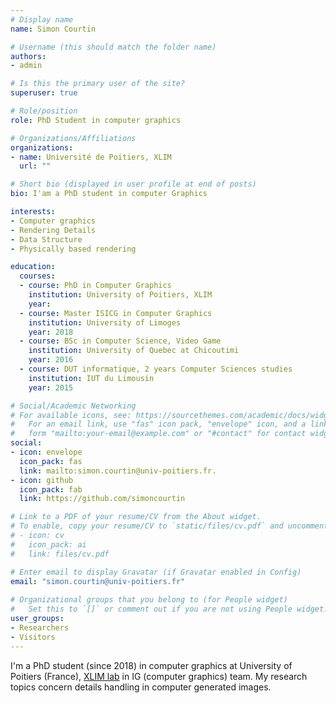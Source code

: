 ```yaml
---
# Display name
name: Simon Courtin

# Username (this should match the folder name)
authors:
- admin

# Is this the primary user of the site?
superuser: true

# Role/position
role: PhD Student in computer graphics

# Organizations/Affiliations
organizations:
- name: Université de Poitiers, XLIM
  url: ""

# Short bio (displayed in user profile at end of posts)
bio: I'am a PhD student in computer Graphics

interests:
- Computer graphics
- Rendering Details
- Data Structure
- Physically based rendering

education:
  courses:
  - course: PhD in Computer Graphics
    institution: University of Poitiers, XLIM
    year:
  - course: Master ISICG in Computer Graphics
    institution: University of Limoges
    year: 2018
  - course: BSc in Computer Science, Video Game
    institution: University of Quebec at Chicoutimi
    year: 2016
  - course: DUT informatique, 2 years Computer Sciences studies
    institution: IUT du Limousin
    year: 2015

# Social/Academic Networking
# For available icons, see: https://sourcethemes.com/academic/docs/widgets/#icons
#   For an email link, use "fas" icon pack, "envelope" icon, and a link in the
#   form "mailto:your-email@example.com" or "#contact" for contact widget.
social:
- icon: envelope
  icon_pack: fas
  link: mailto:simon.courtin@univ-poitiers.fr.
- icon: github
  icon_pack: fab
  link: https://github.com/simoncourtin

# Link to a PDF of your resume/CV from the About widget.
# To enable, copy your resume/CV to `static/files/cv.pdf` and uncomment the lines below.  
# - icon: cv
#   icon_pack: ai
#   link: files/cv.pdf

# Enter email to display Gravatar (if Gravatar enabled in Config)
email: "simon.courtin@univ-poitiers.fr"
  
# Organizational groups that you belong to (for People widget)
#   Set this to `[]` or comment out if you are not using People widget.  
user_groups:
- Researchers
- Visitors
---
```


I'm a PhD student (since 2018) in computer graphics at University of Poitiers (France), [XLIM lab](https://www.xlim.fr/) in IG (computer graphics) team. My research topics concern details handling in computer generated images.
